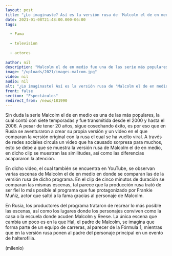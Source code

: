 ```yaml
---
layout: post
title: "¿Lo imaginaste? Así es la versión rusa de 'Malcolm el de en medio'; video se vuelve viral"
date: 2021-01-08T21:48:00.000-06:00
tags:
  
  - Fama
  
  - television
  
  - actores
  
author: nil
description: "Malcolm el de en medio fue una de las serie más populares, pero ¿te imaginaste alguna vez que la adaptarían en Rusia? "
image: "/uploads/2021/images-malcom.jpg"
video: nil
audio: nil
alt: "¿Lo imaginaste? Así es la versión rusa de 'Malcolm el de en medio'; video se vuelve viral"
front: false
section: "Espectáculos"
redirect_from: /news/181990
---
```


Sin duda la serie Malcolm el de en medio es una de las más populares, la cual contó con siete temporadas y fue transmitida desde el 2000 y hasta el 2006. A pesar de tener 20 años, sigue cosechando éxito, es por eso que en Rusia se aventuraron a crear su propia versión y un video en el que comparan la versión original con la rusa el cual se ha vuelto viral. A través de redes sociales circula un video que ha causado sorpresa para muchos, esto se debe a que se muestra la versión rusa de Malcolm el de en medio, en dicho clip se muestran las similitudes, así como las diferencias acapararon la atención. 

En dicho video, el cual también se encuentra en YouTube, se observan varias escenas de Malcolm el de en medio en donde se comparan las de la versión rusa de dicho programa. En el clip de cinco minutos de duración se comparan las mismas escenas, tal parece que la producción rusa trató de ser fiel lo más posible al programa que fue protagonizado por Frankie Muñiz, actor que saltó a la fama gracias al personaje de Malcolm. 

En Rusia, los productores del programa trataron de recrear lo más posible las escenas, así como los lugares donde los personajes conviven como la casa o la escuela donde acuden Malcolm y Reese. La única escena que cambia un poco es en la que Hal, el padre de Malcolm, se imagina que forma parte de un equipo de carreras, al parecer de la Fórmula 1, mientras que en la versión rusa ponen al padre del personaje principal en un evento de halterofilia. 

(milenio)